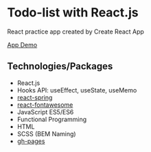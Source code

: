 # Todo-list with React.js

React practice app created by Create React App

[App Demo](https://cj-yang0225.github.io/react-todolist/)

## Technologies/Packages

- React.js
- Hooks API: useEffect, useState, useMemo
- [react-spring](https://react-spring.io/)
- [react-fontawesome](https://fontawesome.com/)
- JavaScript ES5/ES6
- Functional Programming
- HTML
- SCSS (BEM Naming)
- [gh-pages](https://github.com/tschaub/gh-pages)
